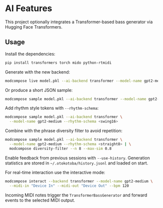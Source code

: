 # AI Features

This project optionally integrates a Transformer-based bass generator via
Hugging Face Transformers.

## Usage

Install the dependencies:

```bash
pip install transformers torch mido python-rtmidi
```

Generate with the new backend:

```bash
modcompose live model.pkl --ai-backend transformer --model-name gpt2-medium
```

Or produce a short JSON sample:

```bash
modcompose sample model.pkl --ai-backend transformer --model-name gpt2-medium
```

Add rhythm style tokens with `--rhythm-schema`:

```bash
modcompose sample model.pkl --ai-backend transformer \
  --model-name gpt2-medium --rhythm-schema <swing16>
```

Combine with the phrase diversity filter to avoid repetition:

```bash
modcompose sample model.pkl --ai-backend transformer \
  --model-name gpt2-medium --rhythm-schema <straight8> | \
  modcompose diversity-filter --n 8 --max-sim 0.8
```

Enable feedback from previous sessions with `--use-history`. Generation
statistics are stored in `~/.otokotoba/history.jsonl` and loaded on start.

For real-time interaction use the interactive mode:

```bash
modcompose interact --backend transformer --model-name gpt2-medium \
  --midi-in "Device In" --midi-out "Device Out" --bpm 120
```

Incoming MIDI notes trigger the `TransformerBassGenerator` and forward events to
the selected MIDI output.
